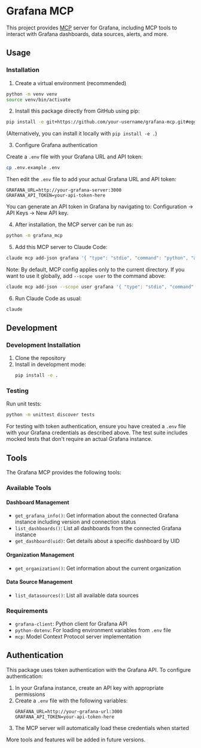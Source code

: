 # Grafana MCP

This project provides [MCP](https://modelcontextprotocol.io/) server for Grafana, including MCP tools to interact with Grafana dashboards, data sources, alerts, and more.

## Usage

### Installation

1. Create a virtual environment (recommended)

```bash
python -m venv venv
source venv/bin/activate
```

2. Install this package directly from GitHub using pip:

```bash
pip install -e git+https://github.com/your-username/grafana-mcp.git#egg=grafana_mcp
```

(Alternatively, you can install it locally with `pip install -e .`)

3. Configure Grafana authentication

Create a `.env` file with your Grafana URL and API token:

```bash
cp .env.example .env
```

Then edit the `.env` file to add your actual Grafana URL and API token:

```
GRAFANA_URL=http://your-grafana-server:3000
GRAFANA_API_TOKEN=your-api-token-here
```

You can generate an API token in Grafana by navigating to: Configuration → API Keys → New API key.

4. After installation, the MCP server can be run as:

```bash
python -m grafana_mcp
```

5. Add this MCP server to Claude Code:

```bash
claude mcp add-json grafana '{ "type": "stdio", "command": "python", "args": [ "-m", "grafana_mcp" ], "env": {} }'
```

Note: By default, MCP config applies only to the current directory. If you want to use it globally, add `--scope user` to the command above:

```bash
claude mcp add-json --scope user grafana '{ "type": "stdio", "command": "python", "args": [ "-m", "grafana_mcp" ], "env": {} }'
```

6. Run Claude Code as usual:

```bash
claude
```

## Development

### Development Installation

1. Clone the repository
2. Install in development mode:
   ```bash
   pip install -e .
   ```

### Testing

Run unit tests:

```bash
python -m unittest discover tests
```

For testing with token authentication, ensure you have created a `.env` file with your Grafana credentials as described above. The test suite includes mocked tests that don't require an actual Grafana instance.

## Tools

The Grafana MCP provides the following tools:

### Available Tools

#### Dashboard Management
- `get_grafana_info()`: Get information about the connected Grafana instance including version and connection status
- `list_dashboards()`: List all dashboards from the connected Grafana instance
- `get_dashboard(uid)`: Get details about a specific dashboard by UID

#### Organization Management
- `get_organization()`: Get information about the current organization 

#### Data Source Management
- `list_datasources()`: List all available data sources

### Requirements

- `grafana-client`: Python client for Grafana API
- `python-dotenv`: For loading environment variables from `.env` file
- `mcp`: Model Context Protocol server implementation

## Authentication

This package uses token authentication with the Grafana API. To configure authentication:

1. In your Grafana instance, create an API key with appropriate permissions
2. Create a `.env` file with the following variables:
   ```
   GRAFANA_URL=http://your-grafana-url:3000
   GRAFANA_API_TOKEN=your-api-token-here
   ```
3. The MCP server will automatically load these credentials when started

More tools and features will be added in future versions.
